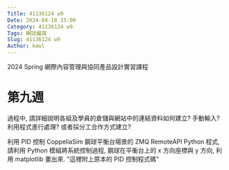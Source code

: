 ```yaml
---
Title: 41136124 w9
Date: 2024-04-18 15:00
Category: 41136124 w9
Tags: 網誌編寫
Slug: 41136124 w9
Author: kmol
---
```


2024 Spring 網際內容管理與協同產品設計實習課程

<!-- PELICAN_END_SUMMARY -->

# 第九週
過程中, 請詳細說明各組及學員的倉儲與網站中的連結資料如何建立? 手動輸入? 利用程式進行處理? 或者採分工合作方式建立?

利用 PID 控制 CoppeliaSim 鋼球平衡台場景的 ZMQ RemoteAPI Python 程式, 請利用 Python 模組將系統控制過程, 鋼球在平衡台上的 x 方向座標與 y 方向, 利用 matplotlib 畫出來. "這裡附上原本的 PID 控制程式碼"
